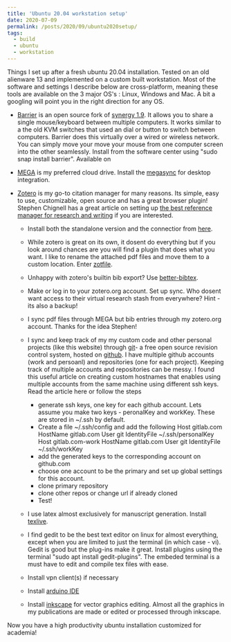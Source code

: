 ```yaml
---
title: 'Ubuntu 20.04 workstation setup'
date: 2020-07-09
permalink: /posts/2020/09/ubuntu2020setup/
tags:
  - build
  - ubuntu
  - workstation
---
```

Things I set up after a fresh ubuntu 20.04 installation. Tested on an old alienware 13 and implemented on a custom built workstation. Most of the software and settings I describe below are cross-platform, meaning these tools are available on the 3 major OS's : Linux, Windows and Mac. A bit a googling will point you in the right direction for any OS.

* [Barrier](https://github.com/debauchee/barrier) is an open source fork of [synergy 1.9](https://symless.com/synergy). It allows you to share a single mouse/keyboard between multiple computers. It works similar to a the old KVM switches that used an dial or button to switch between computers. Barrier does this virtually over a wired or wireless network. You can simply move your move your mouse from one computer screen into the other seamlessly. Install from the software center using "sudo snap install barrier". Available on

* [MEGA](https://mega.nz/login) is my preferred cloud drive. Install the [megasync](https://mega.nz/sync) for desktop integration.

* [Zotero](https://www.zotero.org/) is my go-to citation manager for many reasons. Its simple, easy to use, customizable, open source and has a great browser plugin! Stephen Chignell has a great article on setting up [the best reference manager for research and writing](https://www.nrel.colostate.edu/set-up-best-reference-manager/) if you are interested.
  * Install both the standalone version and the connectior from [here](https://www.zotero.org/download/).
  * While zotero is great on its own, it dosent do everything but if you look around chances are you will find a plugin that does what you want. I like to rename the attached pdf files and move them to a custom location. Enter [zotfile](http://zotfile.com/).
  * Unhappy with zotero's builtin bib export? Use [better-bibtex](https://retorque.re/zotero-better-bibtex/).
  * Make or log in to your zotero.org account. Set up sync. Who dosent want access to their virtual research stash from everywhere? Hint - its also a backup!
  * I sync pdf files through MEGA but bib entries through my zotero.org account. Thanks for the idea Stephen!

  * I sync and keep track of my my custom code and other personal projects (like this website) through [git](https://git-scm.com/)- a free open source revision control system, hosted on [github](https://github.com/). I have multiple github accounts (work and persoanl) and repositories (one for each project). Keeping track of multiple accounts and repositories can be messy. I found this useful article on creating custom hostnames that enables using multiple accounts from the same machine using different ssh keys. Read the article here or follow the steps
	
    * generate ssh keys, one key for each github account. Lets assume you make two keys - peronalKey and workKey. These are stored in ~/.ssh by default.
    * Create a file ~/.ssh/config and add the following
      Host gitlab.com
    	HostName gitlab.com
    	User git
    	IdentityFile ~/.ssh/personalKey
      Host gitlab.com-work
    	HostName gitlab.com
    	User git
    	IdentityFile ~/.ssh/workKey
    * add the generated keys to the corresponding account on github.com
    * choose one account to be the primary and set up global settings for this account.
    * clone primary repository
    * clone other repos or change url if already cloned
    * Test!
  * I use latex almost exclusively for manuscript generation. Install [texlive](https://tug.org/texlive/).
  * I find gedit to be the best text editor on linux for almost everything, except when you are limited to just the terminal (in which case - vi). Gedit is good but the plug-ins make it great. Install plugins using the terminal "sudo apt install gedit-plugins". The embeded terminal is a must have to edit and compile tex files with ease.
  * Install vpn client(s) if necessary
  * Install [arduino IDE](https://www.arduino.cc/en/Main/Software)
  * Install [inkscape](https://inkscape.org/) for vector graphics editing. Almost all the graphics in my publications are made or edited or processed through inkscape.

Now you have a high productivity ubuntu installation customized for academia!
